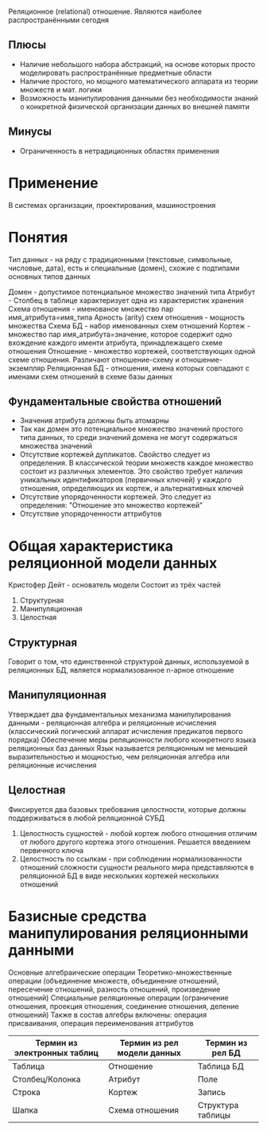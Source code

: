 Реляционное (relational) отношение. Являются наиболее распространёнными сегодня
## Плюсы
- Наличие небольшого набора абстракций, на основе которых просто моделировать распространённые предметные области
- Наличие простого, но мощного математического аппарата из теории множеств и мат. логики
- Возможность манипулирования данными без необходимости знаний о конкретной физической организации данных во внешней памяти
## Минусы
- Ограниченность в нетрадиционных областях применения
# Применение
В системах организации, проектирования, машиностроения

# Понятия
Тип данных - на ряду с традиционными (текстовые, символьные, числовые, дата), есть и специальные (домен), схожие с подтипами основных типов данных

Домен - допустимое потенциальное множество значений типа
Атрибут - Столбец в таблице характеризует одна из характеристик хранения
Схема отношения - именованое множество пар имя_атрибута=имя_типа
Арность (arity) схем отношения - мощность множества
Схема БД - набор именованных схем отношений
Кортеж - множество пар имя_атрибута=значение, которое содержит одно вхождение каждого именти атрибута, принадлежащего схеме отношения
Отношение - множество кортежей, соответствующих одной схеме отношения. Различают отношение-схему и отношение-экземпляр
Реляционная БД - отношения, имена которых совпадают с именами схем отношений в схеме базы данных

## Фундаментальные свойства отношений
- Значения атрибута должны быть атомарны
- Так как домен это потенциальное множество значений простого типа данных, то среди значений домена не могут содержаться множества значений
- Отсутствие кортежей дупликатов. Свойство следует из определения. В классической теории множеств каждое множество состоит из различных элементов. Это свойство требует наличия уникальных идентификаторов (первичных ключей) у каждого отношения, определяющих их кортеж, и альтернативных ключей
- Отсутствие упорядоченности кортежей. Это следует из определения: "Отношение это множество кортежей"
- Отсутствие упорядоченности аттрибутов

# Общая характеристика реляционной модели данных
Кристофер Дейт - основатель модели
Состоит из трёх частей
1. Структурная
2. Манипуляционная
3. Целостная
## Структурная
Говорит о том, что единственной структурой данных, используемой в реляционных БД, является нормализованное n-арное отношение
## Манипуляционная
Утверждает два фундаментальных механизма манипулирования данными - реляционная алгебра и реляционные исчисления (классический логический аппарат исчисления предикатов первого порядка)
Обеспечение меры реляционности любого конкретного языка реляционных баз данных
Язык называется реляционным не меньшей выразительностью и мощностью, чем реляционная алгебра или реляционные исчисления
## Целостная
Фиксируется два базовых требования целостности, которые должны поддерживаться в любой реляционной СУБД
1. Целостность сущностей - любой кортеж любого отношения отличим от любого другого кортежа этого отношения. Решается введением первичного ключа
2. Целостность по ссылкам - при соблюдении нормализованности отношений сложности сущности реального мира представляются в реляционной БД в виде нескольких кортежей нескольких отношений
# Базисные средства манипулирования реляционными данными
Основные алгебраические операции
Теоретико-множественные операции (объединение множеств, объединение отношений, пересечение отношений, разность отношений, произведение отношений)
Специальные реляционные операции (ограничение отношения, проекция отношения, соединение отношения, деление отношений)
Также в состав алгебры включены: операция присваивания, операция переименования аттрибутов

| Термин из электронных таблиц | Термин из рел модели данных | Термин из рел БД  |
| ---------------------------- | --------------------------- | ----------------- |
| Таблица                      | Отношение                   | Таблица БД        |
| Столбец/Колонка              | Атрибут                     | Поле              |
| Строка                       | Кортеж                      | Запись            |
| Шапка                        | Схема отношения             | Структура таблицы |